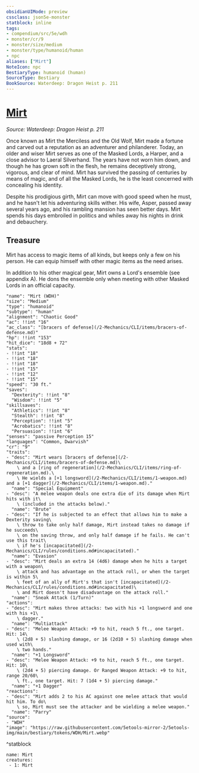 ```yaml
---
obsidianUIMode: preview
cssclass: json5e-monster
statblock: inline
tags:
- compendium/src/5e/wdh
- monster/cr/9
- monster/size/medium
- monster/type/humanoid/human
- npc
aliases: ["Mirt"]
NoteIcon: npc
BestiaryType: humanoid (human)
SourceType: Bestiary
BookSource: Waterdeep: Dragon Heist p. 211
---
```

# [Mirt](2-Mechanics/CLI/bestiary/npc/mirt-wdh.md)
*Source: Waterdeep: Dragon Heist p. 211*  

Once known as Mirt the Merciless and the Old Wolf, Mirt made a fortune and carved out a reputation as an adventurer and philanderer. Today, an older and wiser Mirt serves as one of the Masked Lords, a Harper, and a close advisor to Laeral Silverhand. The years have not worn him down, and though he has grown soft in the flesh, he remains deceptively strong, vigorous, and clear of mind. Mirt has survived the passing of centuries by means of magic, and of all the Masked Lords, he is the least concerned with concealing his identity.

Despite his prodigious girth, Mirt can move with good speed when he must, and he hasn't let his adventuring skills wither. His wife, Asper, passed away several years ago, and his rambling mansion has seen better days. Mirt spends his days embroiled in politics and whiles away his nights in drink and debauchery.

## Treasure

Mirt has access to magic items of all kinds, but keeps only a few on his person. He can equip himself with other magic items as the need arises.

In addition to his other magical gear, Mirt owns a Lord's ensemble (see appendix A). He dons the ensemble only when meeting with other Masked Lords in an official capacity.

```statblock
"name": "Mirt (WDH)"
"size": "Medium"
"type": "humanoid"
"subtype": "human"
"alignment": "Chaotic Good"
"ac": !!int "16"
"ac_class": "[bracers of defense](/2-Mechanics/CLI/items/bracers-of-defense.md)"
"hp": !!int "153"
"hit_dice": "18d8 + 72"
"stats":
- !!int "18"
- !!int "18"
- !!int "18"
- !!int "15"
- !!int "12"
- !!int "15"
"speed": "30 ft."
"saves":
  "Dexterity": !!int "8"
  "Wisdom": !!int "5"
"skillsaves":
  "Athletics": !!int "8"
  "Stealth": !!int "8"
  "Perception": !!int "5"
  "Acrobatics": !!int "8"
  "Persuasion": !!int "6"
"senses": "passive Perception 15"
"languages": "Common, Dwarvish"
"cr": "9"
"traits":
- "desc": "Mirt wears [bracers of defense](/2-Mechanics/CLI/items/bracers-of-defense.md)\
    \ and a [ring of regeneration](/2-Mechanics/CLI/items/ring-of-regeneration.md).\
    \ He wields a [+1 longsword](/2-Mechanics/CLI/items/1-weapon.md) and a [+1 dagger](/2-Mechanics/CLI/items/1-weapon.md)."
  "name": "Special Equipment"
- "desc": "A melee weapon deals one extra die of its damage when Mirt hits with it\
    \ (included in the attacks below)."
  "name": "Brute"
- "desc": "If he is subjected to an effect that allows him to make a Dexterity saving\
    \ throw to take only half damage, Mirt instead takes no damage if he succeeds\
    \ on the saving throw, and only half damage if he fails. He can't use this trait\
    \ if he's [incapacitated](/2-Mechanics/CLI/rules/conditions.md#incapacitated)."
  "name": "Evasion"
- "desc": "Mirt deals an extra 14 (4d6) damage when he hits a target with a weapon\
    \ attack and has advantage on the attack roll, or when the target is within 5\
    \ feet of an ally of Mirt's that isn't [incapacitated](/2-Mechanics/CLI/rules/conditions.md#incapacitated)\
    \ and Mirt doesn't have disadvantage on the attack roll."
  "name": "Sneak Attack (1/Turn)"
"actions":
- "desc": "Mirt makes three attacks: two with his +1 longsword and one with his +1\
    \ dagger."
  "name": "Multiattack"
- "desc": "Melee Weapon Attack: +9 to hit, reach 5 ft., one target. Hit: 14\
    \ (2d8 + 5) slashing damage, or 16 (2d10 + 5) slashing damage when used with\
    \ two hands."
  "name": "+1 Longsword"
- "desc": "Melee Weapon Attack: +9 to hit, reach 5 ft., one target. Hit: 10\
    \ (2d4 + 5) piercing damage. Or Ranged Weapon Attack: +9 to hit, range 20/60\
    \ ft., one target. Hit: 7 (1d4 + 5) piercing damage."
  "name": "+1 Dagger"
"reactions":
- "desc": "Mirt adds 2 to his AC against one melee attack that would hit him. To do\
    \ so, Mirt must see the attacker and be wielding a melee weapon."
  "name": "Parry"
"source":
- "WDH"
"image": "https://raw.githubusercontent.com/5etools-mirror-2/5etools-img/main/bestiary/tokens/WDH/Mirt.webp"
```
^statblock

```encounter-table
name: Mirt
creatures:
 - 1: Mirt
```